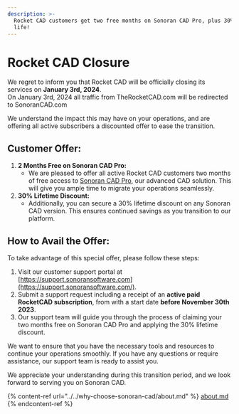 ```yaml
---
description: >-
  Rocket CAD customers get two free months on Sonoran CAD Pro, plus 30% off for
  life!
---
```


# Rocket CAD Closure

We regret to inform you that Rocket CAD will be officially closing its services on **January 3rd, 2024**.\
On January 3rd, 2024 all traffic from TheRocketCAD.com will be redirected to SonoranCAD.com

We understand the impact this may have on your operations, and are offering all active subscribers a discounted offer to ease the transition.

## **Customer Offer:**

1. **2 Months Free on Sonoran CAD Pro:**
   * We are pleased to offer all active Rocket CAD customers two months of free access to [Sonoran CAD Pro](../../why-choose-sonoran-cad/about.md), our advanced CAD solution. This will give you ample time to migrate your operations seamlessly.
2. **30% Lifetime Discount:**
   * Additionally, you can secure a 30% lifetime discount on any Sonoran CAD version. This ensures continued savings as you transition to our platform.

## **How to Avail the Offer:**

To take advantage of this special offer, please follow these steps:

1. Visit our customer support portal at [https://support.sonoransoftware.com](https://support.sonoransoftware.com/).
2. Submit a support request including a receipt of an **active paid RocketCAD subscription**, from with a start date **before November 30th 2023**.
3. Our support team will guide you through the process of claiming your two months free on Sonoran CAD Pro and applying the 30% lifetime discount.

We want to ensure that you have the necessary tools and resources to continue your operations smoothly. If you have any questions or require assistance, our support team is ready to assist you.

We appreciate your understanding during this transition period, and we look forward to serving you on Sonoran CAD.

{% content-ref url="../../why-choose-sonoran-cad/about.md" %}
[about.md](../../why-choose-sonoran-cad/about.md)
{% endcontent-ref %}
